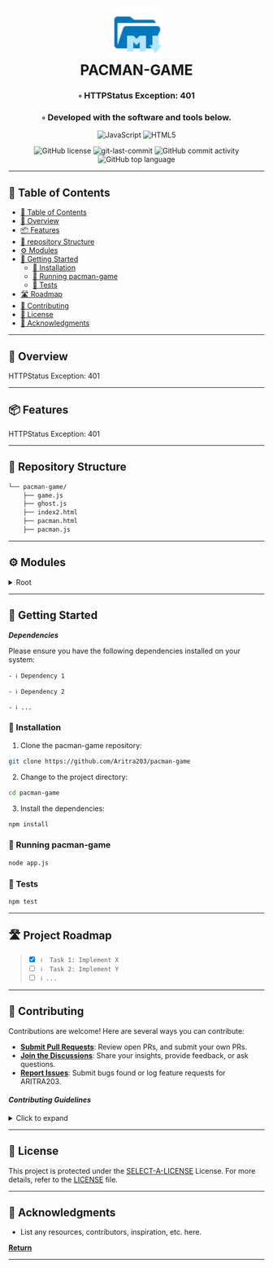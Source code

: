 <div align="center">
<h1 align="center">
<img src="https://raw.githubusercontent.com/PKief/vscode-material-icon-theme/ec559a9f6bfd399b82bb44393651661b08aaf7ba/icons/folder-markdown-open.svg" width="100" />
<br>PACMAN-GAME</h1>
<h3>◦ HTTPStatus Exception: 401</h3>
<h3>◦ Developed with the software and tools below.</h3>

<p align="center">
<img src="https://img.shields.io/badge/JavaScript-F7DF1E.svg?style=flat&logo=JavaScript&logoColor=black" alt="JavaScript" />
<img src="https://img.shields.io/badge/HTML5-E34F26.svg?style=flat&logo=HTML5&logoColor=white" alt="HTML5" />
</p>
<img src="https://img.shields.io/github/license/Aritra203/pacman-game?style=flat&color=5D6D7E" alt="GitHub license" />
<img src="https://img.shields.io/github/last-commit/Aritra203/pacman-game?style=flat&color=5D6D7E" alt="git-last-commit" />
<img src="https://img.shields.io/github/commit-activity/m/Aritra203/pacman-game?style=flat&color=5D6D7E" alt="GitHub commit activity" />
<img src="https://img.shields.io/github/languages/top/Aritra203/pacman-game?style=flat&color=5D6D7E" alt="GitHub top language" />
</div>

---

## 📖 Table of Contents
- [📖 Table of Contents](#-table-of-contents)
- [📍 Overview](#-overview)
- [📦 Features](#-features)
- [📂 repository Structure](#-repository-structure)
- [⚙️ Modules](#modules)
- [🚀 Getting Started](#-getting-started)
    - [🔧 Installation](#-installation)
    - [🤖 Running pacman-game](#-running-pacman-game)
    - [🧪 Tests](#-tests)
- [🛣 Roadmap](#-roadmap)
- [🤝 Contributing](#-contributing)
- [📄 License](#-license)
- [👏 Acknowledgments](#-acknowledgments)

---


## 📍 Overview

HTTPStatus Exception: 401

---

## 📦 Features

HTTPStatus Exception: 401

---


## 📂 Repository Structure

```sh
└── pacman-game/
    ├── game.js
    ├── ghost.js
    ├── index2.html
    ├── pacman.html
    ├── pacman.js

```

---


## ⚙️ Modules

<details closed><summary>Root</summary>

| File                                                                          | Summary                   |
| ---                                                                           | ---                       |
| [index2.html](https://github.com/Aritra203/pacman-game/blob/main/index2.html) | HTTPStatus Exception: 401 |
| [pacman.html](https://github.com/Aritra203/pacman-game/blob/main/pacman.html) | HTTPStatus Exception: 401 |
| [pacman.js](https://github.com/Aritra203/pacman-game/blob/main/pacman.js)     | HTTPStatus Exception: 401 |
| [ghost.js](https://github.com/Aritra203/pacman-game/blob/main/ghost.js)       | HTTPStatus Exception: 401 |
| [game.js](https://github.com/Aritra203/pacman-game/blob/main/game.js)         | HTTPStatus Exception: 401 |

</details>

---

## 🚀 Getting Started

***Dependencies***

Please ensure you have the following dependencies installed on your system:

`- ℹ️ Dependency 1`

`- ℹ️ Dependency 2`

`- ℹ️ ...`

### 🔧 Installation

1. Clone the pacman-game repository:
```sh
git clone https://github.com/Aritra203/pacman-game
```

2. Change to the project directory:
```sh
cd pacman-game
```

3. Install the dependencies:
```sh
npm install
```

### 🤖 Running pacman-game

```sh
node app.js
```

### 🧪 Tests
```sh
npm test
```

---


## 🛣 Project Roadmap

> - [X] `ℹ️  Task 1: Implement X`
> - [ ] `ℹ️  Task 2: Implement Y`
> - [ ] `ℹ️ ...`


---

## 🤝 Contributing

Contributions are welcome! Here are several ways you can contribute:

- **[Submit Pull Requests](https://github.com/Aritra203/pacman-game/blob/main/CONTRIBUTING.md)**: Review open PRs, and submit your own PRs.
- **[Join the Discussions](https://github.com/Aritra203/pacman-game/discussions)**: Share your insights, provide feedback, or ask questions.
- **[Report Issues](https://github.com/Aritra203/pacman-game/issues)**: Submit bugs found or log feature requests for ARITRA203.

#### *Contributing Guidelines*

<details closed>
<summary>Click to expand</summary>

1. **Fork the Repository**: Start by forking the project repository to your GitHub account.
2. **Clone Locally**: Clone the forked repository to your local machine using a Git client.
   ```sh
   git clone <your-forked-repo-url>
   ```
3. **Create a New Branch**: Always work on a new branch, giving it a descriptive name.
   ```sh
   git checkout -b new-feature-x
   ```
4. **Make Your Changes**: Develop and test your changes locally.
5. **Commit Your Changes**: Commit with a clear and concise message describing your updates.
   ```sh
   git commit -m 'Implemented new feature x.'
   ```
6. **Push to GitHub**: Push the changes to your forked repository.
   ```sh
   git push origin new-feature-x
   ```
7. **Submit a Pull Request**: Create a PR against the original project repository. Clearly describe the changes and their motivations.

Once your PR is reviewed and approved, it will be merged into the main branch.

</details>

---

## 📄 License


This project is protected under the [SELECT-A-LICENSE](https://choosealicense.com/licenses) License. For more details, refer to the [LICENSE](https://choosealicense.com/licenses/) file.

---

## 👏 Acknowledgments

- List any resources, contributors, inspiration, etc. here.

[**Return**](#Top)

---
